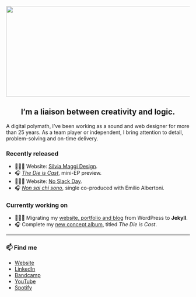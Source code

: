 <div align="center">
  <img src="https://github.com/minutes2midnight/minutes2midnight/blob/main/m2m-brand.jpg" width="1280" height="248" alt="Minutes to Midnight" />
</div>

<h2 align="center">I’m a liaison between creativity and logic.</h2>

A digital polymath, I’ve been working as a sound and web designer for more than 25 years. As a team player or independent, I bring attention to detail, problem-solving and on-time delivery.

### Recently released

- 👨🏻‍💻 Website: [Silvia Maggi Design](https://silviamaggidesign.com).
- 🎧 [*The Die is Cast*](https://music.minutestomidnight.co.uk/album/the-die-is-cast-ep-preview), mini-EP preview.
- 👨🏻‍💻 Website: [No Slack Day](https://noslackday.org).
- 🎧 [*Non sai chi sono*](https://music.minutestomidnight.co.uk/track/non-sai-chi-sono-remix), single co-produced with Emilio Albertoni.

### Currently working on

- 👨🏻‍💻 Migrating my [website, portfolio and blog](https://minutestomidnight.co.uk) from WordPress to **Jekyll**.
- 🎧 Complete my [new concept album](https://music.minutestomidnight.co.uk), titled *The Die is Cast*.

---

### 📫 Find me

- [Website](https://minutestomidnight.co.uk)
- [LinkedIn](https://uk.linkedin.com/in/minutes2mid/)
- [Bandcamp](https://minutestomidnight.bandcamp.com/)
- [YouTube](https://www.youtube.com/channel/UCXO3ZbalCLwCZwHk_UkDBHg/)
- [Spotify](https://open.spotify.com/artist/250igOmtd9HCpGyXDWUcl9?si=d9t8bLC2QfG8iT1R3y9CAw)
